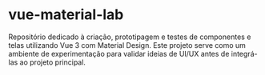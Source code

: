 # vue-material-lab
Repositório dedicado à criação, prototipagem e testes de componentes e telas utilizando Vue 3 com Material Design. Este projeto serve como um ambiente de experimentação para validar ideias de UI/UX antes de integrá-las ao projeto principal.
